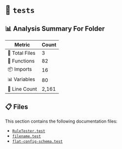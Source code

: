 # 📁 `tests`

## 📊 Analysis Summary For Folder

| Metric | Count |
|--------|-------|
| 📁 Total Files | 3 |
| 🔧 Functions | 82 |
| 📦 Imports | 16 |
| 📊 Variables | 80 |
| 🔢 Line Count | 2,161 |


## 📋 Files

This section contains the following documentation files:

- [`RuleTester.test`](./RuleTester.test.md)
- [`filename.test`](./filename.test.md)
- [`flat-config-schema.test`](./flat-config-schema.test.md)
